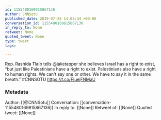 ```yaml
---
id: 1155480169915867136
author: CNNSotu
published_date: 2019-07-28 14:08:34 +00:00
conversation_id: 1155480169915867136
in_reply_to: None
retweet: None
quoted_tweet: None
type: tweet
tags:

---
```


Rep. Rashida Tlaib tells @jaketapper she believes Israel has a right to exist, “but just like Palestinians have a right to exist. Palestinians also have a right to human rights. We can't say one or other. We have to say it in the same breath.” #CNNSOTU https://t.co/FIuejFNMaU

### Metadata

Author: [[@CNNSotu]]
Conversation: [[conversation-1155480169915867136]]
In reply to: [[None]]
Retweet of: [[None]]
Quoted tweet: [[None]]
